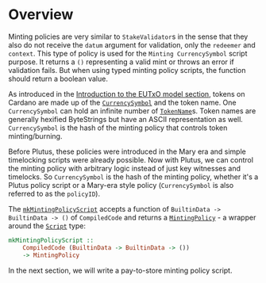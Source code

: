 # Overview

Minting policies are very similar to `StakeValidator`s in the sense that they also do not receive the `datum` argument for validation, only the `redeemer` and `context`. This type of policy is used for the `Minting CurrencySymbol` script purpose. It returns a `()` representing a valid mint or throws an error if validation fails. But when using typed minting policy scripts, the function should return a boolean value.

As introduced in the [Introduction to the EUTxO model section](../the-eutxo-model/introduction-to-the-eutxo-model/the-eutxo-model-extended-utxo-model.md#custom-native-tokens-in-the-eutxo-model), tokens on Cardano are made up of the [`CurrencySymbol`](https://intersectMBO.github.io/plutus/master/plutus-ledger-api/html/PlutusLedgerApi-V2.html#t:CurrencySymbol) and the token name. One `CurrencySymbol` can hold an infinite number of [`TokenName`](https://intersectMBO.github.io/plutus/master/plutus-ledger-api/html/PlutusLedgerApi-V2.html#t:TokenName)s. Token names are generally hexified ByteStrings but have an ASCII representation as well. `CurrencySymbol` is the hash of the minting policy that controls token minting/burning.

Before Plutus, these policies were introduced in the Mary era and simple timelocking scripts were already possible. Now with Plutus, we can control the minting policy with arbitrary logic instead of just key witnesses and timelocks. So `CurrencySymbol` is the hash of the minting policy, whether it's a Plutus policy script or a Mary-era style policy (`CurrencySymbol` is also referred to as the `policyID`).

The [`mkMintingPolicyScript`](https://intersectMBO.github.io/plutus-apps/main/plutus-ledger/html/Ledger.html#v:mkMintingPolicyScript) accepts a function of `BuiltinData -> BuiltinData -> ()` of `CompiledCode` and returns a [`MintingPolicy`](https://intersectMBO.github.io/plutus/master/plutus-ledger-api/html/PlutusLedgerApi-V2.html#t:TokenName) - a wrapper around the [`Script`](https://intersectMBO.github.io/plutus-apps/main/plutus-ledger/html/Ledger.html#t:Script) type:

```haskell
mkMintingPolicyScript :: 
    CompiledCode (BuiltinData -> BuiltinData -> ())
    -> MintingPolicy
```

In the next section, we will write a pay-to-store minting policy script.

###
